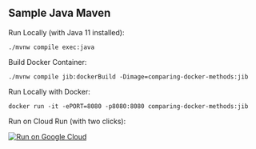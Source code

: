 Sample Java Maven
-----------------

Run Locally (with Java 11 installed):
```
./mvnw compile exec:java
```

Build Docker Container:
```
./mvnw compile jib:dockerBuild -Dimage=comparing-docker-methods:jib
```

Run Locally with Docker:
```
docker run -it -ePORT=8080 -p8080:8080 comparing-docker-methods:jib
```

Run on Cloud Run (with two clicks):

[![Run on Google Cloud](https://deploy.cloud.run/button.svg)](https://deploy.cloud.run)
